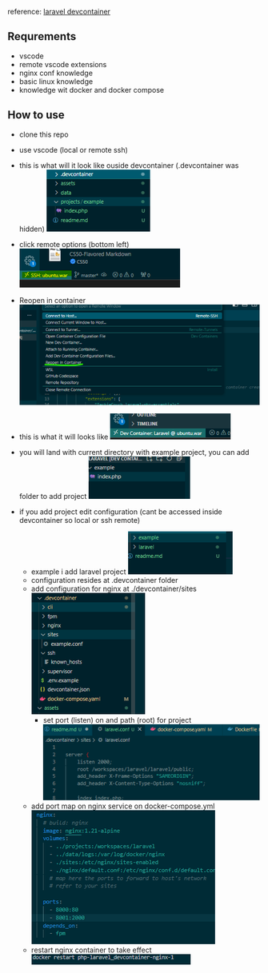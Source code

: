reference: [laravel devcontainer](https://github.com/theomessin/laravel-devcontainer)
## Requrements
- vscode
- remote vscode extensions
- nginx  conf knowledge
- basic linux knowledge
- knowledge wit docker and docker compose

## How to use
- clone this repo
- use vscode (local or remote ssh)
- this is what will it look like ouside devcontainer (.devcontainer was hidden)
 ![alt text](assets/5.png)
- click remote options (bottom left)
 ![alt text](assets/1.png)
- Reopen in container
 ![alt text](assets/2.png)
- this is what it will looks like
 ![alt text](assets/3.png)
- you will land with current directory with example project, you can add folder to add project
 ![alt text](assets/4.png)
- if you add project edit configuration (cant be accessed inside devcontainer so local or ssh remote)

  - example i add laravel project
   ![laravel](assets/laravel.png)
  - configuration resides at .devcontainer folder
  - add configuration for nginx at ./devcontainer/sites
   ![alt text](assets/6.png)
    - set port (listen) on and path (root) for project
   ![alt text](assets/root.png)
  - add port map on nginx service on docker-compose.yml
   ![alt text](assets/port.png)
  - restart nginx container to take effect
   ![alt text](assets/restart.png)